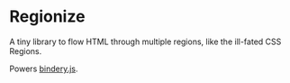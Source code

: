 # Regionize

A tiny library to flow HTML through multiple regions,
like the ill-fated CSS Regions.

Powers [bindery.js](https://evanbrooks.info/bindery/).
